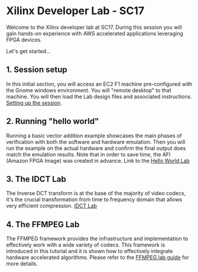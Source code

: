 # Xilinx Developer Lab - SC17

Welcome to the Xilinx developer lab at SC17.
During this session you will gain hands-on experience with AWS accelerated applications leveraging FPGA devices.

Let's get started...

## 1. Session setup

In this initial section, you will access an EC2 F1 machine pre-configured with the Gnome windows environment. You will "remote desktop" to that machine. You will then load the Lab design files and associated instructions.
[Setting up the session](Setup.md).

## 2. Running "hello world"

Running a basic vector addition example showcases the main phases of verification with both the software and hardware emulation.
Then you will run the example on the actual hardware and confirm the final output does match the emulation results.
Note that in order to save time, the AFI (Amazon FPGA Image) was created in advance. 
Link to the [Hello World Lab](Hello_World_Lab.md)

## 3. The IDCT Lab

The Inverse DCT transform is at the base of the majority of video codecs, it's the crucial transformation from time to frequency domain that allows very efficient compression.
[IDCT Lab](IDCT_Lab.md)

## 4. The FFMPEG Lab

The FFMPEG framework provides the infrastructure and implementation to effectively work with a wide variety of codecs. This framework is introduced in this tutorial and it is shown how to effectively integrate hardware accelerated algorithms. Please refer to the [FFMPEG lab guide](FFMPEG_Lab.md) for more details.

